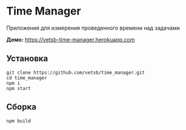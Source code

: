 # Time Manager
Приложения для измерения проведенного времени над задачами

**Демо:** https://vetsb-time-manager.herokuapp.com

## Установка
```shell
git clone https://github.com/vetsb/time_manager.git
cd time_manager
npm i
npm start
```

## Сборка
```shell
npm build
```